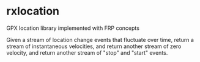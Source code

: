 # rxlocation
GPX location library implemented with FRP concepts

Given a stream of location change events that fluctuate over time,
return a stream of instantaneous velocities, and
return another stream of zero velocity, and
return another stream of "stop" and "start" events.

